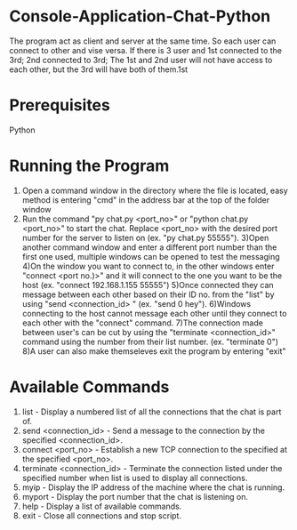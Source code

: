 # Console-Application-Chat-Python
The program act as client and server at the same time. So each user can connect to other and vise versa. If there is 3 user and 1st connected to the 3rd; 2nd connected to 3rd; The 1st and 2nd user will not have access to each other, but the 3rd will have both of them.1st

# Prerequisites
Python

# Running the Program
1) Open a command window in the directory where the file is located, easy method is entering "cmd" in the address bar at the top of the folder window
2) Run the command "py chat.py <port_no>" or "python chat.py <port_no>" to start the chat. Replace <port_no> with the desired port number for the server to listen on (ex. "py chat.py 55555").
3)Open another command window and enter a different port number than the first one used, multiple windows can be opened to test the messaging
4)On the window you want to connect to, in the other windows enter "connect <IP address> <port no.)>" and it will connect to the one you want to be the host (ex. "connect 192.168.1.155 55555")
5)Once connected they can message between each other based on their ID no. from the "list" by using "send <connection_id> <message>" (ex. "send 0 hey"). 
6)Windows connecting to the host cannot message each other until they connect to each other with the "connect" command.
7)The connection made between user's can be cut by using the "terminate <connection_id>" command using the number from their list number. (ex. "terminate 0")
8)A user can also make themseleves exit the program by entering "exit"



# Available Commands
1) list - Display a numbered list of all the connections that the chat is part of.
2) send <connection_id> <message> - Send a message to the connection by the specified <connection_id>.
3) connect <destination> <port_no> - Establish a new TCP connection to the specified <destination> at the specified <port_no>.
4) terminate <connection_id> - Terminate the connection listed under the specified number when list is used to display all connections.
5) myip - Display the IP address of the machine where the chat is running.
6) myport - Display the port number that the chat is listening on.
7) help - Display a list of available commands.
8) exit - Close all connections and stop script.
